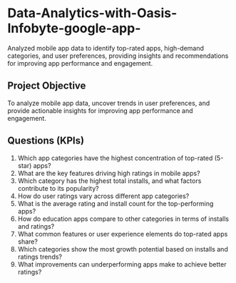 # Data-Analytics-with-Oasis-Infobyte-google-app-
Analyzed mobile app data to identify top-rated apps, high-demand categories, and user preferences, providing insights and recommendations for improving app performance and engagement.
## Project Objective
To analyze mobile app data, uncover trends in user preferences, and provide actionable insights for improving app performance and engagement.

## Questions (KPIs)

1. Which app categories have the highest concentration of top-rated (5-star) apps?  
2. What are the key features driving high ratings in mobile apps?  
3. Which category has the highest total installs, and what factors contribute to its popularity?  
4. How do user ratings vary across different app categories?  
5. What is the average rating and install count for the top-performing apps?  
6. How do education apps compare to other categories in terms of installs and ratings?  
7. What common features or user experience elements do top-rated apps share?  
8. Which categories show the most growth potential based on installs and ratings trends?  
9. What improvements can underperforming apps make to achieve better ratings?  
